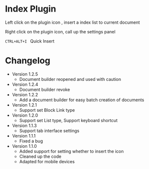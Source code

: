 # Index Plugin

Left click on the plugin icon , insert a index list to current document

Right click on the plugin icon, call up the settings panel

`CTRL+ALT+I ` Quick Insert

# Changelog
- Version 1.2.5
  - Document builder reopened and used with caution
- Version 1.2.4
  - Document builder revoke
- Version 1.2.2
  - Add a document builder for easy batch creation of documents
- Version 1.2.1
  - Support set Block Link type
- Version 1.2.0
  - Support set List type, Support keyboard shortcut
- Version 1.1.3
  - Support tab interface settings
- Version 1.1.1
  - Fixed a bug
- Version 1.1.0
  - Added support for setting whether to insert the icon
  - Cleaned up the code
  - Adapted for mobile devices
